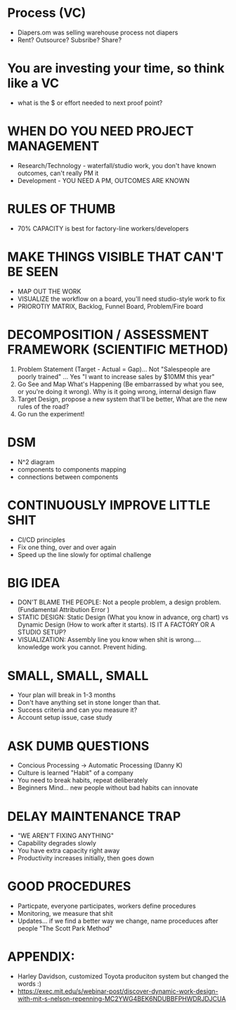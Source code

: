 # Process (VC)
* Diapers.om was selling warehouse process not diapers
* Rent? Outsource? Subsribe? Share?

# You are investing your time, so think like a VC
* what is the $ or effort needed to next proof point?

# WHEN DO YOU NEED PROJECT MANAGEMENT
* Research/Technology - waterfall/studio work, you don't have known outcomes, can't really PM it
* Development - YOU NEED A PM, OUTCOMES ARE KNOWN

# RULES OF THUMB
* 70% CAPACITY is best for factory-line workers/developers


# MAKE THINGS VISIBLE THAT CAN'T BE SEEN
* MAP OUT THE WORK
* VISUALIZE the workflow on a board, you'll need studio-style work to fix
* PRIOROTIY MATRIX, Backlog, Funnel Board, Problem/Fire board 

# DECOMPOSITION / ASSESSMENT FRAMEWORK (SCIENTIFIC METHOD)
1. Problem Statement (Target - Actual = Gap)... Not "Salespeople are poorly trained" ... Yes "I want to increase sales by $10MM this year"
2. Go See and Map What's Happening (Be embarrassed by what you see, or you're doing it wrong). Why is it going wrong, internal design flaw
3. Target Design, propose a new system that'll be better, What are the new rules of the road?
4. Go run the experiment!

# DSM
* N^2 diagram
* components to components mapping
* connections between components

# CONTINUOUSLY IMPROVE LITTLE SHIT
* CI/CD principles
* Fix one thing, over and over again
* Speed up the line slowly for optimal challenge

# BIG IDEA
* DON'T BLAME THE PEOPLE: Not a people problem, a design problem. (Fundamental Attribution Error )
* STATIC DESIGN: Static Design (What you know in advance, org chart) vs Dynamic Design (How to work after it starts). IS IT A FACTORY OR A STUDIO SETUP?
* VISUALIZATION: Assembly line you know when shit is wrong.... knowledge work you cannot. Prevent hiding.

# SMALL, SMALL, SMALL
* Your plan will break in 1-3 months
* Don't have anything set in stone longer than that.
* Success criteria and can you measure it?
* Account setup issue, case study

# ASK DUMB QUESTIONS
* Concious Processing -> Automatic Processing (Danny K)
* Culture is learned "Habit" of a company
* You need to break habits, repeat deliberately 
* Beginners Mind... new people without bad habits can innovate

# DELAY MAINTENANCE TRAP
* "WE AREN'T FIXING ANYTHING"
* Capability degrades slowly
* You have extra capacity right away
* Productivity increases initially, then goes down

# GOOD PROCEDURES
* Particpate, everyone participates, workers define procedures
* Monitoring, we measure that shit
* Updates... if we find a better way we change, name proceduces after people "The Scott Park Method"


# APPENDIX:
* Harley Davidson, customized Toyota produciton system but changed the words :)
* https://exec.mit.edu/s/webinar-post/discover-dynamic-work-design-with-mit-s-nelson-repenning-MC2YWG4BEK6NDUBBFPHWDRJDJCUA
